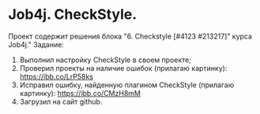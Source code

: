 # Job4j. CheckStyle.
Проект содержит решения блока "6. Checkstyle [#4123 #213217]" курса Job4j."
Задание:
1. Выполнил настройку CheckStyle в своем проекте;
2. Проверил проекты на наличие ошибок (прилагаю картинку):
   https://ibb.co/LrP58ks
3. Исправил ошибку, найденную плагином CheckStyle (прилагаю картинку):
   https://ibb.co/CMzH8mM
4. Загрузил на сайт github.